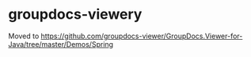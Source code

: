 # groupdocs-viewery
Moved to https://github.com/groupdocs-viewer/GroupDocs.Viewer-for-Java/tree/master/Demos/Spring
